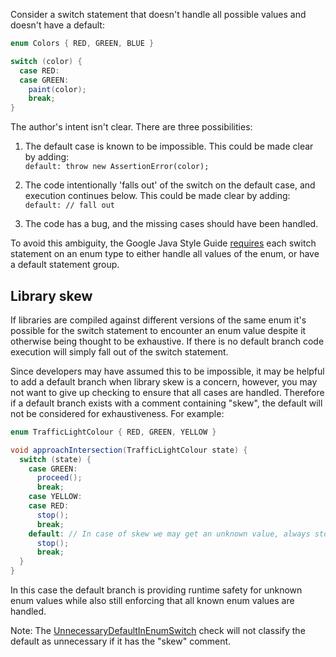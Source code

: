 Consider a switch statement that doesn't handle all possible values and doesn't
have a default:

```java
enum Colors { RED, GREEN, BLUE }

switch (color) {
  case RED:
  case GREEN:
    paint(color);
    break;
}
```

The author's intent isn't clear. There are three possibilities:

1.  The default case is known to be impossible. This could be made clear by
    adding: \
    `default: throw new AssertionError(color);`

2.  The code intentionally 'falls out' of the switch on the default case, and
    execution continues below. This could be made clear by adding: \
    `default: // fall out`

3.  The code has a bug, and the missing cases should have been handled.

To avoid this ambiguity, the Google Java Style Guide [requires][style] each
switch statement on an enum type to either handle all values of the enum, or
have a default statement group.

[style]: https://google.github.io/styleguide/javaguide.html#s4.8.4.3-switch-default

## Library skew

If libraries are compiled against different versions of the same enum it's
possible for the switch statement to encounter an enum value despite it
otherwise being thought to be exhaustive. If there is no default branch code
execution will simply fall out of the switch statement.

Since developers may have assumed this to be impossible, it may be helpful to
add a default branch when library skew is a concern, however, you may not want
to give up checking to ensure that all cases are handled. Therefore if a default
branch exists with a comment containing "skew", the default will not be
considered for exhaustiveness. For example:

```java
enum TrafficLightColour { RED, GREEN, YELLOW }

void approachIntersection(TrafficLightColour state) {
  switch (state) {
    case GREEN:
      proceed();
      break;
    case YELLOW:
    case RED:
      stop();
      break;
    default: // In case of skew we may get an unknown value, always stop.
      stop();
      break;
  }
}
```

In this case the default branch is providing runtime safety for unknown enum
values while also still enforcing that all known enum values are handled.

Note: The [UnnecessaryDefaultInEnumSwitch](UnnecessaryDefaultInEnumSwitch.md)
check will not classify the default as unnecessary if it has the "skew" comment.
